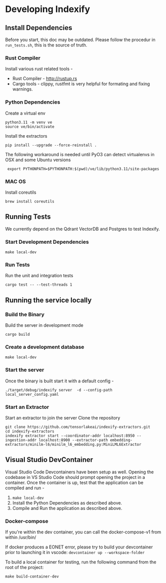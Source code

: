 # Developing Indexify

## Install Dependencies

Before you start, this doc may be outdated. Please follow the procedur in `run_tests.sh`, this is the source of truth.

### Rust Compiler

Install various rust related tools -

* Rust Compiler - <http://rustup.rs>
* Cargo tools - clippy, rustfmt is very helpful for formating and fixing warnings.

### Python Dependencies

Create a virtual env

```shell
python3.11 -m venv ve
source ve/bin/activate
```

Install the  extractors

```shell
pip install --upgrade --force-reinstall .
```

<!-- Because sometimes it will not work  pip install --upgrade --force-reinstall . -->


The following workaround is needed until PyO3 can detect virtualenvs in OSX and some Ubuntu versions

```shell
 export PYTHONPATH=$PYTHONPATH:$(pwd)/ve/lib/python3.11/site-packages
```

### MAC OS

Install coreutils

```shell
brew install coreutils
```

## Running Tests

We currently depend on the Qdrant VectorDB and Postgres to test Indexify.

### Start Development Dependencies

```shell
make local-dev
```

### Run Tests

Run the unit and integration tests

```shell
cargo test -- --test-threads 1
```

## Running the service locally

### Build the Binary

Build the server in development mode

```shell
cargo build
```

### Create a development database

```shell
make local-dev
```

### Start the server

Once the binary is built start it with a default config -

```shell
./target/debug/indexify server  -d --config-path local_server_config.yaml
```

### Start an Extractor
Start an extractor to join the server 
Clone the repository 
```
git clone https://github.com/tensorlakeai/indexify-extractors.git
cd indexify-extractors
indexify extractor start --coordinator-addr localhost:8950 --ingestion-addr localhost:8900 --extractor-path embedding-extractors/minilm-l6/minilm_l6_embedding.py:MiniLML6Extractor
```


## Visual Studio DevContainer

Visual Studio Code Devcontainers have been setup as well. Opening the codebase in VS Studio Code should prompt opening the project in a container. Once the container is up, test that the application can be compiled and run -

1. `make local-dev`
2. Install the Python Dependencies as described above.
3. Compile and Run the application as described above.

### Docker-compose

If you're within the dev container, you can call the docker-compose-v1 from within /usr/bin/

If docker produces a EONET error, please try to build your devcontainer prior to launching it in vscode:
```devcontainer up --workspace-folder```

To build a local container for testing, run the following command from the root of the project:

```make build-container-dev```